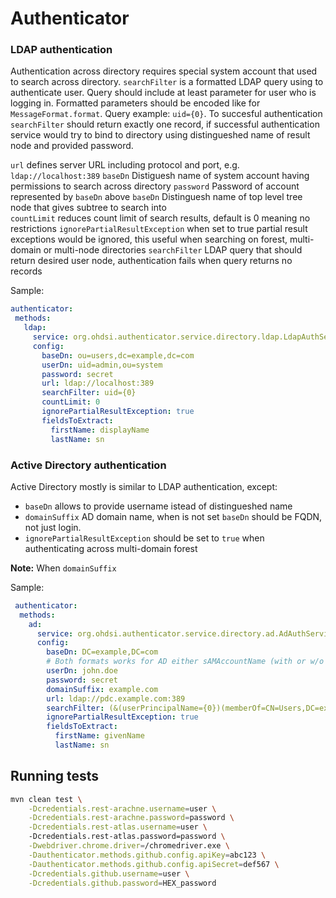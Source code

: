 # Authenticator

### LDAP authentication

Authentication across directory requires special system account that used to search across directory.
`searchFilter` is a formatted LDAP query using to authenticate user. Query should include at least parameter for
    user who is logging in. Formatted parameters should be encoded like for `MessageFormat.format`. 
    Query example: `uid={0}`. To succesful authentication `searchFilter` should return exactly one record,
    if successful authentication service would try to bind to directory using distingueshed name of result node and
    provided password. 

`url` defines server URL including protocol and port, e.g. `ldap://localhost:389`
`baseDn` Distiguesh name of system account having permissions to search across directory
`password` Password of account represented by `baseDn` above
`baseDn` Distinguesh name of top level tree node that gives subtree to search into  
`countLimit` reduces count limit of search results, default is 0 meaning no restrictions
`ignorePartialResultException` when set to true partial result exceptions would be ignored, this useful when
    searching on forest, multi-domain or multi-node directories
 `searchFilter` LDAP query that should return desired user node, authentication fails when query returns no records
 
 Sample:
 
 ```yaml
 authenticator:
  methods:
    ldap:
      service: org.ohdsi.authenticator.service.directory.ldap.LdapAuthService
      config:
        baseDn: ou=users,dc=example,dc=com
        userDn: uid=admin,ou=system
        password: secret
        url: ldap://localhost:389
        searchFilter: uid={0}
        countLimit: 0
        ignorePartialResultException: true
        fieldsToExtract:
          firstName: displayName
          lastName: sn
``` 

### Active Directory authentication

Active Directory mostly is similar to LDAP authentication, except:
- `baseDn` allows to provide username istead of distingueshed name 
- `domainSuffix` AD domain name, when is not set `baseDn` should be FQDN, not just login.
- `ignorePartialResultException` should be set to `true` when authenticating across multi-domain forest

**Note:** When `domainSuffix`

Sample:

```yaml
 authenticator:
  methods:
    ad:
      service: org.ohdsi.authenticator.service.directory.ad.AdAuthService
      config:
        baseDn: DC=example,DC=com
        # Both formats works for AD either sAMAccountName (with or w/o domainSuffix) and distingueshedName
        userDn: john.doe
        password: secret
        domainSuffix: example.com
        url: ldap://pdc.example.com:389
        searchFilter: (&(userPrincipalName={0})(memberOf=CN=Users,DC=example,DC=com)
        ignorePartialResultException: true
        fieldsToExtract:
          firstName: givenName
          lastName: sn
```

## Running tests

```bash
mvn clean test \
    -Dcredentials.rest-arachne.username=user \
    -Dcredentials.rest-arachne.password=password \
    -Dcredentials.rest-atlas.username=user \ 
    -Dcredentials.rest-atlas.password=password \
    -Dwebdriver.chrome.driver=/chromedriver.exe \
    -Dauthenticator.methods.github.config.apiKey=abc123 \
    -Dauthenticator.methods.github.config.apiSecret=def567 \
    -Dcredentials.github.username=user \
    -Dcredentials.github.password=HEX_password
```
